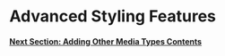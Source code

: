 # Advanced Styling Features

#### [Next Section: Adding Other Media Types Contents](UPLOADING_DOCS.md)
